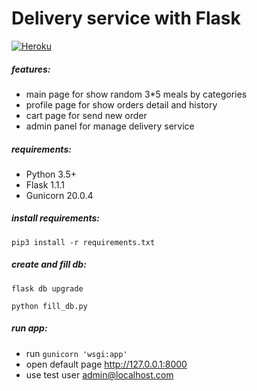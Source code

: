 Delivery service with Flask
==================
[![Heroku](https://heroku-badge.herokuapp.com/?app=stepik-delivery-project&style=flat)](https://stepik-delivery-project.herokuapp.com)

##### features:
 - main page for show random 3*5 meals by categories 
 - profile page for show orders detail and history
 - cart page for send new order
 - admin panel for manage delivery service
 
##### requirements:
 - Python 3.5+
 - Flask 1.1.1
 - Gunicorn 20.0.4

##### install requirements:
`pip3 install -r requirements.txt`

##### create and fill db:
`flask db upgrade`

`python fill_db.py`

##### run app:
 - run `gunicorn 'wsgi:app'`
 - open default page http://127.0.0.1:8000
 - use test user admin@localhost.com
